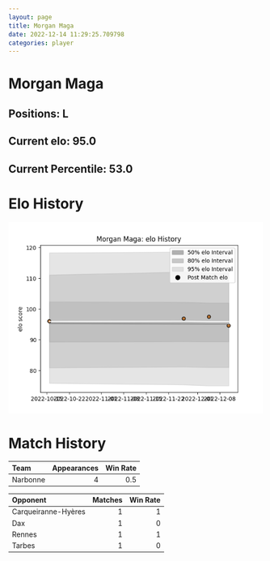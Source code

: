 ```yaml
---  
layout: page  
title: Morgan Maga  
date: 2022-12-14 11:29:25.709798  
categories: player  
---
```

# Morgan Maga

## Positions: L

## Current elo: 95.0

## Current Percentile: 53.0

# Elo History


![elo history](history_MorganMaga.png)
# Match History


| Team     |   Appearances |   Win Rate |
|:---------|--------------:|-----------:|
| Narbonne |             4 |        0.5 |

| Opponent            |   Matches |   Win Rate |
|:--------------------|----------:|-----------:|
| Carqueiranne-Hyères |         1 |          1 |
| Dax                 |         1 |          0 |
| Rennes              |         1 |          1 |
| Tarbes              |         1 |          0 |